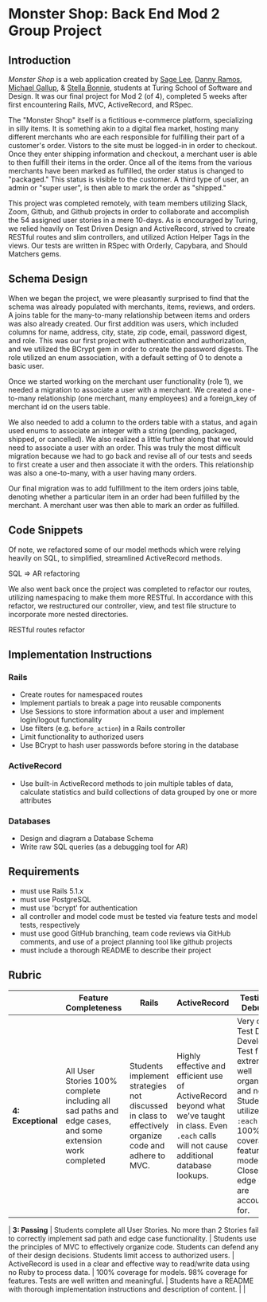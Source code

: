 # Monster Shop: Back End Mod 2 Group Project


## Introduction

*Monster Shop* is a web application created by [Sage Lee](https://github.com/sagemlee), [Danny Ramos](https://github.com/muydanny), [Michael Gallup](https://github.com/Gallup93), & [Stella Bonnie](https://github.com/stellakunzang), students at Turing School of Software and Design. It was our final project for Mod 2 (of 4), completed 5 weeks after first encountering Rails, MVC, ActiveRecord, and RSpec.

The "Monster Shop" itself is a fictitious e-commerce platform, specializing in silly items. It is something akin to a digital flea market, hosting many different merchants who are each responsible for fulfilling their part of a customer's order. Vistors to the site must be logged-in in order to checkout. Once they enter shipping information and checkout, a merchant user is able to then fulfill their items in the order. Once all of the items from the various merchants have been marked as fulfilled, the order status is changed to "packaged." This status is visible to the customer. A third type of user, an admin or "super user", is then able to mark the order as "shipped."

This project was completed remotely, with team members utilizing Slack, Zoom, Github, and Github projects in order to collaborate and accomplish the 54 assigned user stories in a mere 10-days. As is encouraged by Turing, we relied heavily on Test Driven Design and ActiveRecord, strived to create RESTful routes and slim controllers, and utilized Action Helper Tags in the views. Our tests are written in RSpec with Orderly, Capybara, and Should Matchers gems.

## Schema Design

When we began the project, we were pleasantly surprised to find that the schema was already populated with merchants, items, reviews, and orders. A joins table for the many-to-many relationship between items and orders was also already created. Our first addition was users, which included columns for name, address, city, state, zip code, email, password digest, and role. This was our first project with authentication and authorization, and we utilized the BCrypt gem in order to create the password digests. The role utilized an enum association, with a default setting of 0 to denote a basic user.

Once we started working on the merchant user functionality (role 1), we needed a migration to associate a user with a merchant. We created a one-to-many relationship (one merchant, many employees) and a foreign_key of merchant id on the users table.

We also needed to add a column to the orders table with a status, and again used enums to associate an integer with a string (pending, packaged, shipped, or cancelled). We also realized a little further along that we would need to associate a user with an order. This was truly the most difficult migration because we had to go back and revise all of our tests and seeds to first create a user and then associate it with the orders. This relationship was also a one-to-many, with a user having many orders.

Our final migration was to add fulfillment to the item orders joins table, denoting whether a particular item in an order had been fulfilled by the merchant. A merchant user was then able to mark an order as fulfilled.

## Code Snippets

Of note, we refactored some of our model methods which were relying heavily on SQL, to simplified, streamlined ActiveRecord methods.

SQL => AR refactoring

We also went back once the project was completed to refactor our routes, utilizing namespacing to make them more RESTful. In accordance with this refactor, we restructured our controller, view, and test file structure to incorporate more nested directories.

RESTful routes refactor

## Implementation Instructions

### Rails
* Create routes for namespaced routes
* Implement partials to break a page into reusable components
* Use Sessions to store information about a user and implement login/logout functionality
* Use filters (e.g. `before_action`) in a Rails controller
* Limit functionality to authorized users
* Use BCrypt to hash user passwords before storing in the database

### ActiveRecord
* Use built-in ActiveRecord methods to join multiple tables of data, calculate statistics and build collections of data grouped by one or more attributes

### Databases
* Design and diagram a Database Schema
* Write raw SQL queries (as a debugging tool for AR)

## Requirements

- must use Rails 5.1.x
- must use PostgreSQL
- must use 'bcrypt' for authentication
- all controller and model code must be tested via feature tests and model tests, respectively
- must use good GitHub branching, team code reviews via GitHub comments, and use of a project planning tool like github projects
- must include a thorough README to describe their project


## Rubric

| | **Feature Completeness** | **Rails** | **ActiveRecord** | **Testing and Debugging** | **Documentation** |
| --- | --- | --- | --- | --- | --- |
| **4: Exceptional**  | All User Stories 100% complete including all sad paths and edge cases, and some extension work completed | Students implement strategies not discussed in class to effectively organize code and adhere to MVC. | Highly effective and efficient use of ActiveRecord beyond what we've taught in class. Even `.each` calls will not cause additional database lookups. | Very clear Test Driven Development. Test files are extremely well organized and nested. Students utilize `before :each` blocks. 100% coverage for features and models. Close to all edge cases are accounted for.| Final project has a well written README with pictures, schema design, code snippets, contributors names linked to their github profile, heroku link, and implementation instructions. |

| **3: Passing** | Students complete all User Stories. No more than 2 Stories fail to correctly implement sad path and edge case functionality. | Students use the principles of MVC to effectively organize code. Students can defend any of their design decisions. Students limit access to authorized users. | ActiveRecord is used in a clear and effective way to read/write data using no Ruby to process data. | 100% coverage for models. 98% coverage for features. Tests are well written and meaningful. | Students have a README with thorough implementation instructions and description of content. |
|
